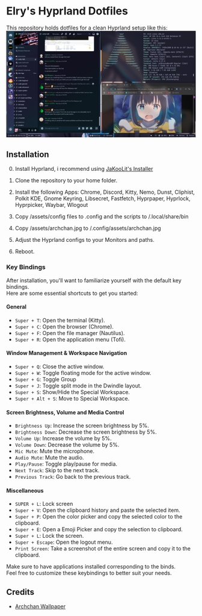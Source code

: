 # Elry's Hyprland Dotfiles 

This repository holds dotfiles for a clean Hyprland setup like this: </br>
<img width="720" src="screenshot.png" alt="final-setup"> </br>

## Installation

0. Install Hyprland, i recommend using [JaKooLit's Installer](https://github.com/JaKooLit/Arch-Hyprland)

1. Clone the repository to your home folder.

2. Install the following Apps: Chrome, Discord, Kitty, Nemo, Dunst, Cliphist, Polkit KDE,  Gnome Keyring, Libsecret, Fastfetch, Hyprpaper, Hyprlock, Hyprpicker, Waybar, Wlogout

3. Copy /assets/config files to .config and the scripts to /.local/share/bin

4. Copy /assets/archchan.jpg to /.config/assets/archchan.jpg

5. Adjust the Hyprland configs to your Monitors and paths.

6. Reboot.

### Key Bindings

After installation, you'll want to familiarize yourself with the default key bindings. </br>
Here are some essential shortcuts to get you started:

#### General
- `Super + T`: Open the terminal (Kitty).
- `Super + C`: Open the browser (Chrome).
- `Super + F`: Open the file manager (Nautilus).
- `Super + R`: Open the application menu (Tofi).

#### Window Management & Workspace Navigation
- `Super + Q`: Close the active window.
- `Super + W`: Toggle floating mode for the active window.
- `Super + G`: Toggle Group
- `Super + J`: Toggle split mode in the Dwindle layout.
- `Super + S`: Show/Hide the Special Workspace.
- `Super + Alt + S`: Move to Special Workspace.

#### Screen Brightness, Volume and Media Control
- `Brightness Up`: Increase the screen brightness by 5%.
- `Brightness Down`: Decrease the screen brightness by 5%.
- `Volume Up`: Increase the volume by 5%.
- `Volume Down`: Decrease the volume by 5%.
- `Mic Mute`: Mute the microphone.
- `Audio Mute`: Mute the audio.
- `Play/Pause`: Toggle play/pause for media.
- `Next Track`: Skip to the next track.
- `Previous Track`: Go back to the previous track.

#### Miscellaneous
- `SUPER + L`: Lock screen
- `Super + V`: Open the clipboard history and paste the selected item.
- `Super + P`: Open the color picker and copy the selected color to the clipboard.
- `Super + E`: Open a Emoji Picker and copy the selection to clipboard.
- `Super + L`: Lock the screen.
- `Super + Escape`: Open the logout menu.
- `Print Screen`: Take a screenshot of the entire screen and copy it to the clipboard.

Make sure to have applications installed corresponding to the binds. </br>
Feel free to customize these keybindings to better suit your needs.

## Credits
* [Archchan Wallpaper](https://www.pixiv.net/en/artworks/103383813)
